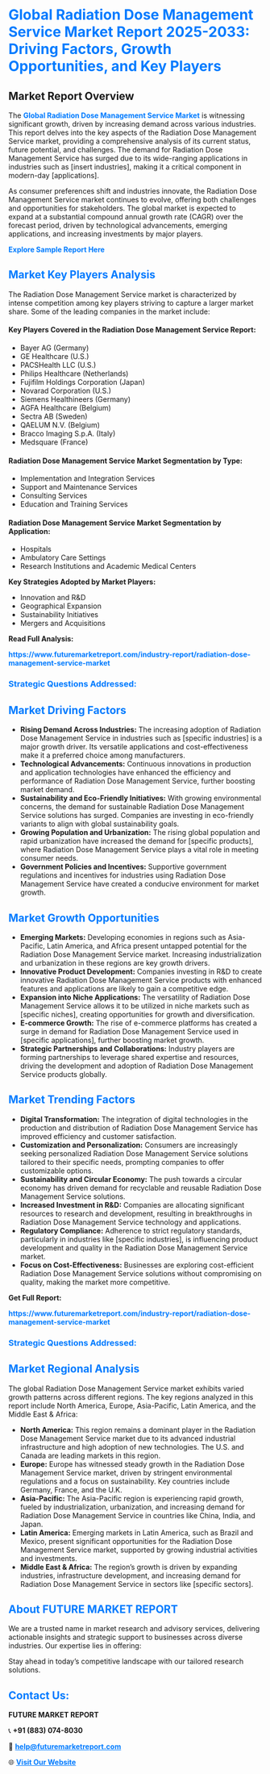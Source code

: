 <h1 style="color: #007BFF;">Global Radiation Dose Management Service Market Report 2025-2033: Driving Factors, Growth Opportunities, and Key Players</h1>

<section id="overview">
<h2>Market Report Overview</h2>
<p>The <a href="https://www.futuremarketreport.com/industry-report/radiation-dose-management-service-market" style="color: #007BFF; text-decoration: none;"><strong>Global Radiation Dose Management Service Market</strong></a> is witnessing significant growth, driven by increasing demand across various industries. This report delves into the key aspects of the Radiation Dose Management Service market, providing a comprehensive analysis of its current status, future potential, and challenges. The demand for Radiation Dose Management Service has surged due to its wide-ranging applications in industries such as [insert industries], making it a critical component in modern-day [applications].</p>
<p>As consumer preferences shift and industries innovate, the Radiation Dose Management Service market continues to evolve, offering both challenges and opportunities for stakeholders. The global market is expected to expand at a substantial compound annual growth rate (CAGR) over the forecast period, driven by technological advancements, emerging applications, and increasing investments by major players.</p>
</section>

<section id="overview">
<p><a href="https://www.futuremarketreport.com/request-sample/reportId=53920" style="color: #007BFF; text-decoration: none;"><strong>Explore Sample Report Here</strong></a></p>
</section>

<section id="key-players">
<h2 style="color: #007BFF;">Market Key Players Analysis</h2>
<p>The Radiation Dose Management Service market is characterized by intense competition among key players striving to capture a larger market share. Some of the leading companies in the market include:</p>
<h4>Key Players Covered in the Radiation Dose Management Service Report:</h4>
<ul><li>Bayer AG (Germany)</li><li>GE Healthcare (U.S.)</li><li>PACSHealth LLC (U.S.)</li><li>Philips Healthcare (Netherlands)</li><li>Fujifilm Holdings Corporation (Japan)</li><li>Novarad Corporation (U.S.)</li><li>Siemens Healthineers (Germany)</li><li>AGFA Healthcare (Belgium)</li><li>Sectra AB (Sweden)</li><li>QAELUM N.V. (Belgium)</li><li>Bracco Imaging S.p.A. (Italy)</li><li>Medsquare (France)</li></ul>
<h4>Radiation Dose Management Service Market Segmentation by Type:</h4>
<ul><li>Implementation and Integration Services</li><li>Support and Maintenance Services</li><li>Consulting Services</li><li>Education and Training Services</li></ul>

<h4>Radiation Dose Management Service Market Segmentation by Application:</h4>
<ul><li>Hospitals</li><li>Ambulatory Care Settings</li><li>Research Institutions and Academic Medical Centers</li></ul>
<p><strong>Key Strategies Adopted by Market Players:</strong></p>
<ul>
<li>Innovation and R&D</li>
<li>Geographical Expansion</li>
<li>Sustainability Initiatives</li>
<li>Mergers and Acquisitions</li>
</ul>
</section>

<section>
<p><strong>Read Full Analysis: </strong></p><a href="https://www.futuremarketreport.com/industry-report/radiation-dose-management-service-market" style="color: #007BFF; text-decoration: none;"><strong>https://www.futuremarketreport.com/industry-report/radiation-dose-management-service-market</strong></a>
<h3 style="color: #007BFF;">Strategic Questions Addressed:</h3>
</section>

<section id="driving-factors">
<h2 style="color: #007BFF;">Market Driving Factors</h2>
<ul>
<li><strong>Rising Demand Across Industries:</strong> The increasing adoption of Radiation Dose Management Service in industries such as [specific industries] is a major growth driver. Its versatile applications and cost-effectiveness make it a preferred choice among manufacturers.</li>
<li><strong>Technological Advancements:</strong> Continuous innovations in production and application technologies have enhanced the efficiency and performance of Radiation Dose Management Service, further boosting market demand.</li>
<li><strong>Sustainability and Eco-Friendly Initiatives:</strong> With growing environmental concerns, the demand for sustainable Radiation Dose Management Service solutions has surged. Companies are investing in eco-friendly variants to align with global sustainability goals.</li>
<li><strong>Growing Population and Urbanization:</strong> The rising global population and rapid urbanization have increased the demand for [specific products], where Radiation Dose Management Service plays a vital role in meeting consumer needs.</li>
<li><strong>Government Policies and Incentives:</strong> Supportive government regulations and incentives for industries using Radiation Dose Management Service have created a conducive environment for market growth.</li>
</ul>
</section>

<section id="growth-opportunities">
<h2 style="color: #007BFF;">Market Growth Opportunities</h2>
<ul>
<li><strong>Emerging Markets:</strong> Developing economies in regions such as Asia-Pacific, Latin America, and Africa present untapped potential for the Radiation Dose Management Service market. Increasing industrialization and urbanization in these regions are key growth drivers.</li>
<li><strong>Innovative Product Development:</strong> Companies investing in R&D to create innovative Radiation Dose Management Service products with enhanced features and applications are likely to gain a competitive edge.</li>
<li><strong>Expansion into Niche Applications:</strong> The versatility of Radiation Dose Management Service allows it to be utilized in niche markets such as [specific niches], creating opportunities for growth and diversification.</li>
<li><strong>E-commerce Growth:</strong> The rise of e-commerce platforms has created a surge in demand for Radiation Dose Management Service used in [specific applications], further boosting market growth.</li>
<li><strong>Strategic Partnerships and Collaborations:</strong> Industry players are forming partnerships to leverage shared expertise and resources, driving the development and adoption of Radiation Dose Management Service products globally.</li>
</ul>
</section>

<section id="trending-factors">
<h2 style="color: #007BFF;">Market Trending Factors</h2>
<ul>
<li><strong>Digital Transformation:</strong> The integration of digital technologies in the production and distribution of Radiation Dose Management Service has improved efficiency and customer satisfaction.</li>
<li><strong>Customization and Personalization:</strong> Consumers are increasingly seeking personalized Radiation Dose Management Service solutions tailored to their specific needs, prompting companies to offer customizable options.</li>
<li><strong>Sustainability and Circular Economy:</strong> The push towards a circular economy has driven demand for recyclable and reusable Radiation Dose Management Service solutions.</li>
<li><strong>Increased Investment in R&D:</strong> Companies are allocating significant resources to research and development, resulting in breakthroughs in Radiation Dose Management Service technology and applications.</li>
<li><strong>Regulatory Compliance:</strong> Adherence to strict regulatory standards, particularly in industries like [specific industries], is influencing product development and quality in the Radiation Dose Management Service market.</li>
<li><strong>Focus on Cost-Effectiveness:</strong> Businesses are exploring cost-efficient Radiation Dose Management Service solutions without compromising on quality, making the market more competitive.</li>
</ul>
</section>

<section>
<p><strong>Get Full Report: </strong></p><a href="https://www.futuremarketreport.com/industry-report/radiation-dose-management-service-market" style="color: #007BFF; text-decoration: none;"><strong>https://www.futuremarketreport.com/industry-report/radiation-dose-management-service-market</strong></a>
<h3 style="color: #007BFF;">Strategic Questions Addressed:</h3>
</section>


<section id="regional-analysis">
<h2 style="color: #007BFF;">Market Regional Analysis</h2>
<p>The global Radiation Dose Management Service market exhibits varied growth patterns across different regions. The key regions analyzed in this report include North America, Europe, Asia-Pacific, Latin America, and the Middle East & Africa:</p>
<ul>
<li><strong>North America:</strong> This region remains a dominant player in the Radiation Dose Management Service market due to its advanced industrial infrastructure and high adoption of new technologies. The U.S. and Canada are leading markets in this region.</li>
<li><strong>Europe:</strong> Europe has witnessed steady growth in the Radiation Dose Management Service market, driven by stringent environmental regulations and a focus on sustainability. Key countries include Germany, France, and the U.K.</li>
<li><strong>Asia-Pacific:</strong> The Asia-Pacific region is experiencing rapid growth, fueled by industrialization, urbanization, and increasing demand for Radiation Dose Management Service in countries like China, India, and Japan.</li>
<li><strong>Latin America:</strong> Emerging markets in Latin America, such as Brazil and Mexico, present significant opportunities for the Radiation Dose Management Service market, supported by growing industrial activities and investments.</li>
<li><strong>Middle East & Africa:</strong> The region’s growth is driven by expanding industries, infrastructure development, and increasing demand for Radiation Dose Management Service in sectors like [specific sectors].</li>
</ul>
</section>

<footer>
<h2 style="color: #007BFF;">About FUTURE MARKET REPORT</h2>
<p>We are a trusted name in market research and advisory services, delivering actionable insights and strategic support to businesses across diverse industries. Our expertise lies in offering:</p>

<p>Stay ahead in today’s competitive landscape with our tailored research solutions.</p>

<h2 style="color: #007BFF;">Contact Us:</h2>
<p><strong>FUTURE MARKET REPORT</strong></p>
<p>📞 <strong>+91 (883) 074-8030</strong></p>
<p>📧 <strong><a href="mailto:help@futuremarketreport.com" style="color: #007BFF;">help@futuremarketreport.com</a></strong></p>
<p>🌐 <strong><a href="https://www.futuremarketreport.com/" style="color: #007BFF;">Visit Our Website</a></strong></p>
</footer>